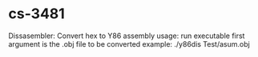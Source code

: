 # cs-3481

Dissasembler: Convert hex to Y86 assembly
usage: 
run executable first argument is the .obj file to be converted
example:
./y86dis Test/asum.obj
